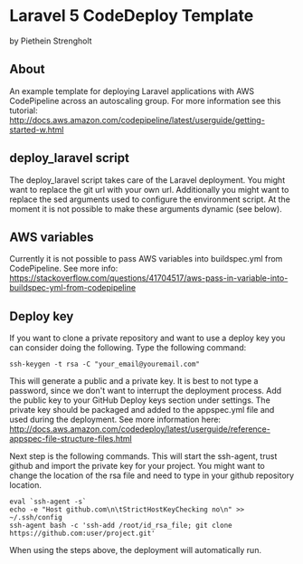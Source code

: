 #  Laravel 5 CodeDeploy Template
by Piethein Strengholt

## About
An example template for deploying Laravel applications with AWS CodePipeline across an autoscaling group.
For more information see this tutorial: http://docs.aws.amazon.com/codepipeline/latest/userguide/getting-started-w.html

## deploy_laravel script
The deploy_laravel script takes care of the Laravel deployment. You might want to replace the git url with your own url. Additionally you might want to replace the sed arguments used to configure the environment script. At the moment it is not possible to make these arguments dynamic (see below).

## AWS variables
Currently it is not possible to pass AWS variables into buildspec.yml from CodePipeline. See more info:
https://stackoverflow.com/questions/41704517/aws-pass-in-variable-into-buildspec-yml-from-codepipeline

## Deploy key
If you want to clone a private repository and want to use a deploy key you can consider doing the following. Type the following command:

```
ssh-keygen -t rsa -C "your_email@youremail.com"
```

This will generate a public and a private key. It is best to not type a password, since we don't want to interrupt the deployment process. Add the public key to your GitHub Deploy keys section under settings. The private key should be packaged and added to the appspec.yml file and used during the deployment. See more information here:
http://docs.aws.amazon.com/codedeploy/latest/userguide/reference-appspec-file-structure-files.html

Next step is the following commands. This will start the ssh-agent, trust github and import the private key for your project. You might want to change the location of the rsa file and need to type in your github repository location.

```
eval `ssh-agent -s`
echo -e "Host github.com\n\tStrictHostKeyChecking no\n" >> ~/.ssh/config
ssh-agent bash -c 'ssh-add /root/id_rsa_file; git clone https://github.com:user/project.git'
```

When using the steps above, the deployment will automatically run.
